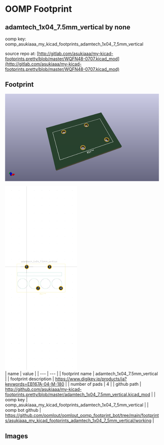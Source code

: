 # OOMP Footprint  
## adamtech_1x04_7.5mm_vertical  by none  
  
oomp key: oomp_asukiaaa_my_kicad_footprints_adamtech_1x04_7_5mm_vertical  
  
source repo at: [http://gitlab.com/asukiaaa/my-kicad-footprints.pretty/blob/master/WQFN48-0707.kicad_mod](http://gitlab.com/asukiaaa/my-kicad-footprints.pretty/blob/master/WQFN48-0707.kicad_mod)  
## Footprint  
  
[![working_kicad_pcb_3d.png](working_kicad_pcb_3d_600.png)](working_kicad_pcb_3d.png)  
  
[![working.png](working_600.png)](working.png)  
| name | value | 
| --- | --- | 
| footprint name | adamtech_1x04_7.5mm_vertical | 
| footprint description | https://www.digikey.jp/products/ja?keywords=EB167A-04-M-180 | 
| number of pads | 4 | 
| github path | http://github.com/asukiaaa/my-kicad-footprints.pretty/blob/master/adamtech_1x04_7.5mm_vertical.kicad_mod | 
| oomp key | oomp_asukiaaa_my_kicad_footprints_adamtech_1x04_7_5mm_vertical | 
| oomp bot github | https://github.com/oomlout/oomlout_oomp_footprint_bot/tree/main/footprints/asukiaaa_my_kicad_footprints_adamtech_1x04_7_5mm_vertical/working | 
## Images  
